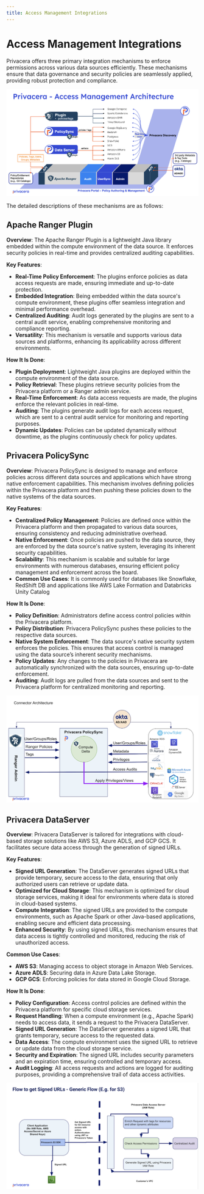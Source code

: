 ```yaml
---
title: Access Management Integrations
---
```


# Access Management Integrations

Privacera offers three primary integration mechanisms to enforce permissions across various data sources efficiently.
These mechanisms ensure that data governance and security policies are seamlessly applied, providing robust protection
and compliance. 

![Access Connector Architecture](../../../images/access_management_architecture.png)

The detailed descriptions of these mechanisms are as follows:

## Apache Ranger Plugin

**Overview**:
The Apache Ranger Plugin is a lightweight Java library embedded within the compute environment of the data source. It
enforces security policies in real-time and provides centralized auditing capabilities.

**Key Features**:

- **Real-Time Policy Enforcement**: The plugins enforce policies as data access requests are made, ensuring immediate
  and up-to-date protection.
- **Embedded Integration**: Being embedded within the data source's compute environment, these plugins offer seamless
  integration and minimal performance overhead.
- **Centralized Auditing**: Audit logs generated by the plugins are sent to a central audit service, enabling
  comprehensive monitoring and compliance reporting.
- **Versatility**: This mechanism is versatile and supports various data sources and platforms, enhancing its
  applicability across different environments.

**How It Is Done**:

- **Plugin Deployment**: Lightweight Java plugins are deployed within the compute environment of the data source.
- **Policy Retrieval**: These plugins retrieve security policies from the Privacera platform or a Ranger admin service.
- **Real-Time Enforcement**: As data access requests are made, the plugins enforce the relevant policies in real-time.
- **Auditing**: The plugins generate audit logs for each access request, which are sent to a central audit service for monitoring and reporting purposes.
- **Dynamic Updates**: Policies can be updated dynamically without downtime, as the plugins continuously check for policy updates.

## Privacera PolicySync

**Overview**:
Privacera PolicySync is designed to manage and enforce policies across different data sources and applications which
have strong native enforcement capabilities. This mechanism involves defining policies within the Privacera platform
and then pushing these policies down to the native systems of the data sources.

**Key Features**:

- **Centralized Policy Management**: Policies are defined once within the Privacera platform and then propagated to
  various data sources, ensuring consistency and reducing administrative overhead.
- **Native Enforcement**: Once policies are pushed to the data source, they are enforced by the data source's native
  system, leveraging its inherent security capabilities.
- **Scalability**: This mechanism is scalable and suitable for large environments with numerous databases, ensuring
  efficient policy management and enforcement across the board.
- **Common Use Cases**: It is commonly used for databases like Snowflake, RedShift DB and applications like AWS Lake
  Formation and Databricks Unity Catalog

**How It Is Done**:

- **Policy Definition**: Administrators define access control policies within the Privacera platform.
- **Policy Distribution**: Privacera PolicySync pushes these policies to the respective data sources.
- **Native System Enforcement**: The data source's native security system enforces the policies. This ensures that access control is managed using the data source’s inherent security mechanisms.
- **Policy Updates**: Any changes to the policies in Privacera are automatically synchronized with the data sources, ensuring up-to-date enforcement.
- **Auditing**: Audit logs are pulled from the data sources and sent to the Privacera platform for centralized monitoring and reporting.

![Privacera PolicySync Connector Architecture](../../../images/connector_architecture.png)

## Privacera DataServer

**Overview**:
Privacera DataServer is tailored for integrations with cloud-based storage solutions like AWS S3, Azure ADLS, and GCP
GCS. It facilitates secure data access through the generation of signed URLs.

**Key Features**:

- **Signed URL Generation**: The DataServer generates signed URLs that provide temporary, secure access to the data,
  ensuring that only authorized users can retrieve or update data.
- **Optimized for Cloud Storage**: This mechanism is optimized for cloud storage services, making it ideal for
  environments where data is stored in cloud-based systems.
- **Compute Integration**: The signed URLs are provided to the compute environments, such as Apache Spark or other
  Java-based applications, enabling secure and efficient data processing.
- **Enhanced Security**: By using signed URLs, this mechanism ensures that data access is tightly controlled and
  monitored, reducing the risk of unauthorized access.

**Common Use Cases**:

- **AWS S3**: Managing access to object storage in Amazon Web Services.
- **Azure ADLS**: Securing data in Azure Data Lake Storage.
- **GCP GCS**: Enforcing policies for data stored in Google Cloud Storage.

**How It Is Done**:

- **Policy Configuration**: Access control policies are defined within the Privacera platform for specific cloud storage services.
- **Request Handling**: When a compute environment (e.g., Apache Spark) needs to access data, it sends a request to the Privacera DataServer.
- **Signed URL Generation**: The DataServer generates a signed URL that grants temporary, secure access to the requested data.
- **Data Access**: The compute environment uses the signed URL to retrieve or update data from the cloud storage service.
- **Security and Expiration**: The signed URL includes security parameters and an expiration time, ensuring controlled and temporary access.
- **Audit Logging**: All access requests and actions are logged for auditing purposes, providing a comprehensive trail of data access activities.

![Privacera DataServer Connector Architecture](../../../images/dataserver_architecture.png)

